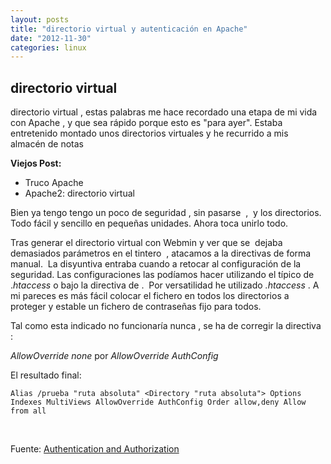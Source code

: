 ```yaml
---
layout: posts
title: "directorio virtual y autenticación en Apache"
date: "2012-11-30"
categories: linux
---
```


## directorio virtual

directorio virtual , estas palabras me hace recordado una etapa de mi vida con Apache , y que sea rápido porque esto es "para ayer". Estaba entretenido montado unos directorios virtuales y he recurrido a mis almacén de notas

**Viejos Post:**

- Truco Apache
- Apache2: directorio virtual

Bien ya tengo tengo un poco de seguridad , sin pasarse  ,  y los directorios. Todo fácil y sencillo en pequeñas unidades. Ahora toca unirlo todo.

Tras generar el directorio virtual con Webmin y ver que se  dejaba demasiados parámetros en el tintero  , atacamos a la directivas de forma manual.  La disyuntiva entraba cuando a retocar al configuración de la seguridad. Las configuraciones las podíamos hacer utilizando el típico de ._htaccess_ o bajo la directiva de _<Directory>_.  Por versatilidad he utilizado _.htaccess_ . A mi pareces es más fácil colocar el fichero en todos los directorios a proteger y estable un fichero de contraseñas fijo para todos.

Tal como esta indicado no funcionaría nunca , se ha de corregir la directiva :

_AllowOverride none_ por _AllowOverride AuthConfig_

El resultado final:

`Alias /prueba "ruta absoluta" <Directory "ruta absoluta"> Options Indexes MultiViews AllowOverride AuthConfig Order allow,deny Allow from all`

 

Fuente: [Authentication and Authorization](https://httpd.apache.org/docs/2.2/howto/auth.html#theprerequisiteshttps:// "Authentication and Authorization")
